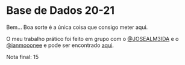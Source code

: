 # Base de Dados 20-21

Bem... Boa sorte é a única coisa que consigo meter aqui.

O meu trabalho prático foi feito em grupo com o [@JOSEALM3IDA](https://github.com/JOSEALM3IDA) e o [@ianmooonee](https://github.com/ianmooonee) e pode ser encontrado [aqui](https://github.com/JOSEALM3IDA/Material-ISEC/tree/main/BD-2020/Trabalho).

Nota final: 15